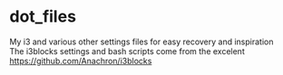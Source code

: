 # dot_files
My i3 and various other settings files for easy recovery and inspiration</br>
The i3blocks settings and bash scripts come from the excelent https://github.com/Anachron/i3blocks
